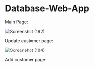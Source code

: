 # Database-Web-App
Main Page:

![Screenshot (192)](https://user-images.githubusercontent.com/77369053/199805670-bbcaf7f9-9845-4289-a5c7-5a0a391107e4.png)

Update customer page:

![Screenshot (184)](https://user-images.githubusercontent.com/77369053/200148962-c1cbb648-7876-42b9-a3a7-4cafb75a952f.png)

Add customer page:


